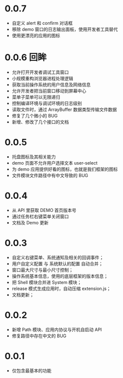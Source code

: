 # 0.0.7

- 自定义 alert 和 confirm 对话框
- 移除 demo 窗口的日志输出面板，使用开发者工具替代
- 使用更漂亮的应用的图标

# 0.0.6 回眸

- 允许打开开发者调试工具窗口
- 小规模重构浏览器进程处理逻辑
- 获取当前操作系统的用户信息及网络信息
- 允许开发者把当前窗口移动到屏幕中心
- 菜单子菜单可以无限递归
- 控制编译环境与调试环境的日志级别
- 读取文件时，通过 ArrayBuffer 数据类型传输文件数据
- 修复了几个微小的 BUG
- 新增、修改了几个接口的文档

# 0.0.5

- 托盘图标及其相关能力
- demo 页面不允许用户选择文本 user-select
- 为 demo 应用提供好看的图标，也就是我们框架的图标
- 文件模块文件路径中有中文导致的 BUG

# 0.0.4

- 从 API 里获取 DEMO 首页版本号
- 通过任务栏右键菜单关闭窗口
- 文档及 Demo 更新

# 0.0.3

- 自定义右键菜单、系统通知及相关的回调事件；
- 用户自定义配置 与 系统默认的配置 自动合并；
- 窗口最大尺寸与最小尺寸控制；
- 操作系统基本信息，使用的底层框架的版本信息；
- 把 Shell 模块合并进 System 模块；
- release 模式生成应用时，自动压缩 extension.js；
- 文档更新；

# 0.0.2

- 新增 Path 模块、应用内协议与开机自启动 API
- 修复路径中存在中文的 BUG

# 0.0.1

- 仅包含最基本的功能
